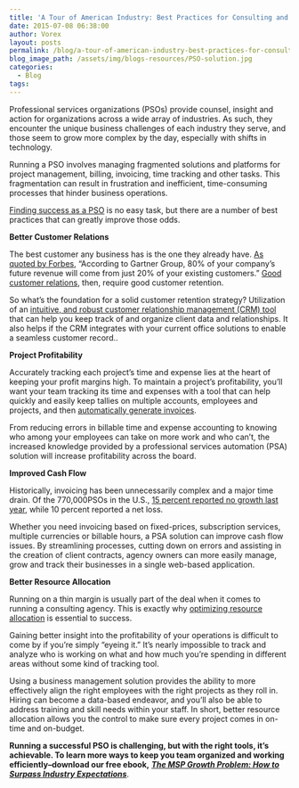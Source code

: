```yaml
---
title: 'A Tour of American Industry: Best Practices for Consulting and Professional Services Organization'
date: 2015-07-08 06:38:00
author: Vorex
layout: posts
permalink: /blog/a-tour-of-american-industry-best-practices-for-consulting-and-professional-services-organization/
blog_image_path: /assets/img/blogs-resources/PSO-solution.jpg
categories:
  - Blog
tags:  
---
```



Professional services organizations (PSOs) provide counsel, insight and action for organizations across a wide array of industries. As such, they encounter the unique business challenges of each industry they serve, and those seem to grow more complex by the day, especially with shifts in technology.

Running a PSO involves managing fragmented solutions and platforms for project management, billing, invoicing, time tracking and other tasks. This fragmentation can result in frustration and inefficient, time-consuming processes that hinder business operations.

[Finding success as a PSO](http://aberdeen.com/research/8709/ra-professional-services-automation/content.aspx) is no easy task, but there are a number of best practices that can greatly improve those odds.

**Better Customer Relations**

The best customer any business has is the one they already have. [As quoted by Forbes](http://www.forbes.com/sites/jerryjao/2014/11/19/why-customer-retention-is-king-the-evolution-of-retention-marketing-part-1/), “According to Gartner Group, 80% of your company’s future revenue will come from just 20% of your existing customers.” [Good customer relations](http://www.vorex.com/why-being-a-design-driven-company-leads-to-the-best-customer-experience/), then, require good customer retention.

So what’s the foundation for a solid customer retention strategy? Utilization of an [intuitive, and robust customer relationship management (CRM) tool](http://www.vorex.com/product/customer-relationship-management/) that can help you keep track of and organize client data and relationships. It also helps if the CRM integrates with your current office solutions to enable a seamless customer record..

**Project Profitability**

Accurately tracking each project’s time and expense lies at the heart of keeping your profit margins high. To maintain a project’s profitability, you’ll want your team tracking its time and expenses with a tool that can help quickly and easily keep tallies on multiple accounts, employees and projects, and then [automatically generate invoices](http://www.vorex.com/product/billing-invoicing-tracking/).

From reducing errors in billable time and expense accounting to knowing who among your employees can take on more work and who can’t, the increased knowledge provided by a professional services automation (PSA) solution will increase profitability across the board.

**Improved Cash Flow**

Historically, invoicing has been unnecessarily complex and a major time drain. Of the 770,000PSOs in the U.S., [15 percent reported no growth last year](http://www.vorex.com/the-1-tool-agency-owners-use-to-battle-the-odds/), while 10 percent reported a net loss.

Whether you need invoicing based on fixed-prices, subscription services, multiple currencies or billable hours, a PSA solution can improve cash flow issues. By streamlining processes, cutting down on errors and assisting in the creation of client contracts, agency owners can more easily manage, grow and track their businesses in a single web-based application.

**Better Resource Allocation**

Running on a thin margin is usually part of the deal when it comes to running a consulting agency. This is exactly why [optimizing resource allocation](http://www.mckinsey.com/insights/strategy/how_to_put_your_money_where_your_strategy_is) is essential to success.

Gaining better insight into the profitability of your operations is difficult to come by if you’re simply “eyeing it.” It’s nearly impossible to track and analyze who is working on what and how much you’re spending in different areas without some kind of tracking tool.

Using a business management solution provides the ability to more effectively align the right employees with the right projects as they roll in. Hiring can become a data-based endeavor, and you’ll also be able to address training and skill needs within your staff. In short, better resource allocation allows you the control to make sure every project comes in on-time and on-budget.

**Running a successful PSO is challenging, but with the right tools, it’s achievable. To learn more ways to keep you team organized and working efficiently–download our free ebook,** [***The MSP Growth Problem: How to Surpass Industry Expectations***](http://vorex.hs-sites.com/the-msp-growth-problem-how-to-surpass-industry-expectations?__hstc=100746398.b2843db0333d5242d1d7cad84e1e93d1.1428948442272.1435771805070.1435854784275.38&amp;__hssc=100746398.3.1435854784275&amp;__hsfp=2610860463).
